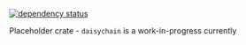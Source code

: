 [![dependency status](https://deps.rs/repo/github/akanalytics/daisychain/status.svg)](https://deps.rs/repo/github/akanalytics/daisychain)

Placeholder crate - `daisychain` is a work-in-progress currently

